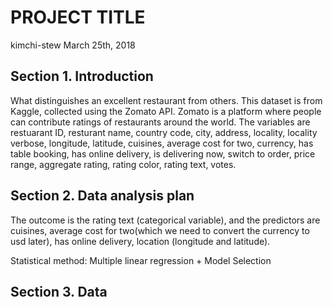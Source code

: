 PROJECT TITLE
================
kimchi-stew
March 25th, 2018

Section 1. Introduction
-----------------------

What distinguishes an excellent restaurant from others. This dataset is from Kaggle, collected using the Zomato API. Zomato is a platform where people can contribute ratings of restaurants around the world.
The variables are restuarant ID, resturant name, country code, city, address, locality, locality verbose, longitude, latitude, cuisines, average cost for two, currency, has table booking, has online delivery, is delivering now, switch to order, price range, aggregate rating, rating color, rating text, votes.

Section 2. Data analysis plan
-----------------------------

The outcome is the rating text (categorical variable), and the predictors are cuisines, average cost for two(which we need to convert the currency to usd later), has online delivery, location (longitude and latitude).

Statistical method: Multiple linear regression + Model Selection

Section 3. Data
---------------
